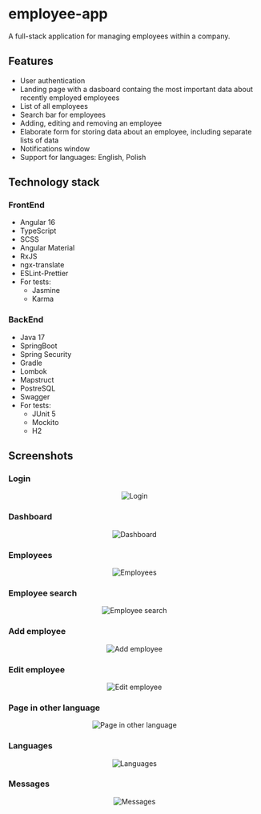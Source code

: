 # employee-app

A full-stack application for managing employees within a company.

## Features
* User authentication
* Landing page with a dasboard containg the most important data about recently employed employees
* List of all employees
* Search bar for employees
* Adding, editing and removing an employee
* Elaborate form for storing data about an employee, including separate lists of data
* Notifications window
* Support for languages: English, Polish

## Technology stack

### FrontEnd

* Angular 16
* TypeScript
* SCSS
* Angular Material
* RxJS
* ngx-translate
* ESLint-Prettier
* For tests:
    * Jasmine
    * Karma

### BackEnd

* Java 17
* SpringBoot
* Spring Security
* Gradle
* Lombok
* Mapstruct
* PostreSQL
* Swagger
* For tests:
    * JUnit 5
    * Mockito
    * H2


## Screenshots

### Login

<div align="center">
    <img src="screenshots/login.png" alt="Login">
</div>

### Dashboard

<div align="center">
    <img src="screenshots/dashboard.png" alt="Dashboard">
</div>

### Employees

<div align="center">
    <img src="screenshots/employees.png" alt="Employees">
</div>

### Employee search

<div align="center">
    <img src="screenshots/employee-search.png" alt="Employee search">
</div>

### Add employee

<div align="center">
    <img src="screenshots/add-employee.png" alt="Add employee">
</div>

### Edit employee

<div align="center">
    <img src="screenshots/edit-employee.png" alt="Edit employee">
</div>

### Page in other language

<div align="center">
    <img src="screenshots/edit-employee-polish.png" alt="Page in other language">
</div>

### Languages

<div align="center">
    <img src="screenshots/languages.png" alt="Languages">
</div>

### Messages

<div align="center">
    <img src="screenshots/messages.png" alt="Messages">
</div>